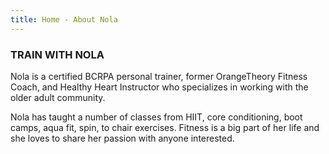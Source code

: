 ```yaml
---
title: Home - About Nola
---
```

### TRAIN WITH NOLA
Nola is a certified BCRPA personal trainer, former OrangeTheory Fitness Coach, and Healthy Heart Instructor who specializes in working with the older adult community.

Nola has taught a number of classes from HIIT, core conditioning, boot camps, aqua fit, spin, to chair exercises. Fitness is a big part of her life and she loves to share her passion with anyone interested.